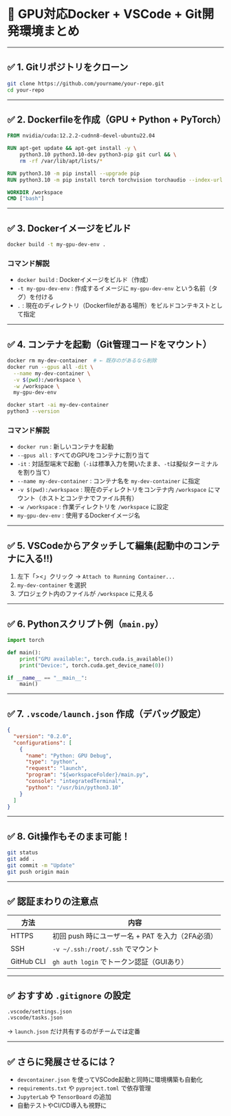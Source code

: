 # 🧠 GPU対応Docker + VSCode + Git開発環境まとめ

---

## ✅ 1. Gitリポジトリをクローン

```bash
git clone https://github.com/yourname/your-repo.git
cd your-repo
```

---

## ✅ 2. Dockerfileを作成（GPU + Python + PyTorch）

```Dockerfile
FROM nvidia/cuda:12.2.2-cudnn8-devel-ubuntu22.04

RUN apt-get update && apt-get install -y \
    python3.10 python3.10-dev python3-pip git curl && \
    rm -rf /var/lib/apt/lists/*

RUN python3.10 -m pip install --upgrade pip
RUN python3.10 -m pip install torch torchvision torchaudio --index-url https://download.pytorch.org/whl/cu121

WORKDIR /workspace
CMD ["bash"]
```

---

## ✅ 3. Dockerイメージをビルド

```bash
docker build -t my-gpu-dev-env .
```

### コマンド解説

- `docker build` : Dockerイメージをビルド（作成）
- `-t my-gpu-dev-env` : 作成するイメージに `my-gpu-dev-env` という名前（タグ）を付ける
- `.` : 現在のディレクトリ（Dockerfileがある場所）をビルドコンテキストとして指定

---

## ✅ 4. コンテナを起動（Git管理コードをマウント）

```bash
docker rm my-dev-container  # ← 既存のがあるなら削除
docker run --gpus all -dit \
  --name my-dev-container \
  -v $(pwd):/workspace \
  -w /workspace \
  my-gpu-dev-env

docker start -ai my-dev-container
python3 --version
```

### コマンド解説

- `docker run` : 新しいコンテナを起動
- `--gpus all` : すべてのGPUをコンテナに割り当て
- `-it` : 対話型端末で起動（`-i`は標準入力を開いたまま、`-t`は擬似ターミナルを割り当て）
- `--name my-dev-container` : コンテナ名を `my-dev-container` に指定
- `-v $(pwd):/workspace` : 現在のディレクトリをコンテナ内 `/workspace` にマウント（ホストとコンテナでファイル共有）
- `-w /workspace` : 作業ディレクトリを `/workspace` に設定
- `my-gpu-dev-env` : 使用するDockerイメージ名

---

## ✅ 5. VSCodeからアタッチして編集(起動中のコンテナに入る!!) 

1. 左下「><」クリック → `Attach to Running Container...`
2. `my-dev-container` を選択
3. プロジェクト内のファイルが `/workspace` に見える

---

## ✅ 6. Pythonスクリプト例（`main.py`）

```python
import torch

def main():
    print("GPU available:", torch.cuda.is_available())
    print("Device:", torch.cuda.get_device_name(0))

if __name__ == "__main__":
    main()
```

---

## ✅ 7. `.vscode/launch.json` 作成（デバッグ設定）

```json
{
  "version": "0.2.0",
  "configurations": [
    {
      "name": "Python: GPU Debug",
      "type": "python",
      "request": "launch",
      "program": "${workspaceFolder}/main.py",
      "console": "integratedTerminal",
      "python": "/usr/bin/python3.10"
    }
  ]
}
```

---

## ✅ 8. Git操作もそのまま可能！

```bash
git status
git add .
git commit -m "Update"
git push origin main
```

---

## ✅ 認証まわりの注意点

| 方法 | 内容 |
|------|------|
| HTTPS | 初回 push 時にユーザー名 + PAT を入力（2FA必須） |
| SSH  | `-v ~/.ssh:/root/.ssh` でマウント |
| GitHub CLI | `gh auth login` でトークン認証（GUIあり） |

---

## ✅ おすすめ `.gitignore` の設定

```gitignore
.vscode/settings.json
.vscode/tasks.json
```

→ `launch.json` だけ共有するのがチームでは定番

---

## ✅ さらに発展させるには？

- `devcontainer.json` を使ってVSCode起動と同時に環境構築も自動化
- `requirements.txt` や `pyproject.toml` で依存管理
- `JupyterLab` や `TensorBoard` の追加
- 自動テストやCI/CD導入も視野に